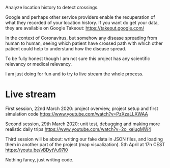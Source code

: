 Analyze location history to detect crossings.

Google and perhaps other service providers enable the recuperation of what they
recorded of your location history. If you want do get your data, they are
available on Google Takeout: https://takeout.google.com/

In the context of Coronavirus, but somehow any disease spreading from human
to human, seeing which patient have crossed path with which other patient could
help to understand how the disease spread.

To be fully honest though I am not sure this project has any scientific
relevancy or medical relevancy.

I am just doing for fun and to try to live stream the whole process.

Live stream
===

First session, 22nd March 2020: project overview, project setup and
first simulation code  https://www.youtube.com/watch?v=PzXzaLLXWAA


Second session, 29th March 2020: unit test, debugging and making more
realistic daily trips
https://www.youtube.com/watch?v=2o_xeiugMW4

Third session will be about: writing our fake data in JSON files, and
loading them in another part of the project (map visualization). 5th April at 
17h CEST https://youtu.be/vBDytVu97l0

Nothing fancy, just writing code.

